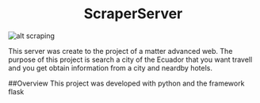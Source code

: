 <h1 align="center">ScraperServer</h1>

![alt scraping](https://files.realpython.com/media/Build-a-Web-Scraper-With-Requests-and-Beautiful-Soup_Watermarked.37918fb3906c.jpg)

This server was create to the project of a matter advanced web. The purpose of this project is search a city of the Ecuador that you want travell and you get obtain information from a city and neardby hotels.

##Overview
This project was developed with python and the framework flask

